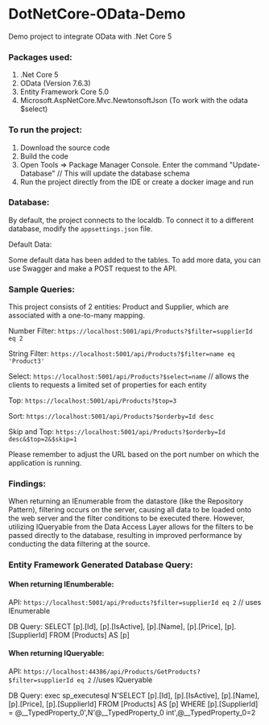 # DotNetCore-OData-Demo
Demo project to integrate OData with .Net Core 5



### Packages used:
1. .Net Core 5
2. OData (Version 7.6.3)
3. Entity Framework Core 5.0
4. Microsoft.AspNetCore.Mvc.NewtonsoftJson (To work with the odata $select)




### To run the project:
1. Download the source code
2. Build the code
3. Open Tools => Package Manager Console.
    Enter the command "Update-Database" // This will update the database schema
4. Run the project directly from the IDE or create a docker image and run



### Database:
By default, the project connects to the localdb. To connect it to a different database, modify the `appsettings.json` file. 

Default Data:

Some default data has been added to the tables. To add more data, you can use Swagger and make a POST request to the API.



### Sample Queries:

This project consists of 2 entities: Product and Supplier, which are associated with a one-to-many mapping.

Number Filter: `https://localhost:5001/api/Products?$filter=supplierId eq 2`

String Filter: `https://localhost:5001/api/Products?$filter=name eq 'Product3'`

Select: `https://localhost:5001/api/Products?$select=name` // allows the clients to requests a limited set of properties for each entity 

Top: `https://localhost:5001/api/Products?$top=3`

Sort: `https://localhost:5001/api/Products?$orderby=Id desc`

Skip and Top: `https://localhost:5001/api/Products?$orderby=Id desc&$top=2&$skip=1`

Please remember to adjust the URL based on the port number on which the application is running.

### Findings:

When returning an IEnumerable from the datastore (like the Repository Pattern), filtering occurs on the server, causing all data to be loaded onto the web server and the filter conditions to be executed there. However, utilizing IQueryable from the Data Access Layer allows for the filters to be passed directly to the database, resulting in improved performance by conducting the data filtering at the source.

### Entity Framework Generated Database Query:
#### When returning IEnumberable:
API: `https://localhost:5001/api/Products?$filter=supplierId eq 2` // uses IEnumerable 

DB Query: SELECT [p].[Id], [p].[IsActive], [p].[Name], [p].[Price], [p].[SupplierId] 
FROM [Products] AS [p]


#### When returning IQueryable:<br/>
API: `https://localhost:44386/api/Products/GetProducts?$filter=supplierId eq 2` //uses IQueryable 

DB Query: exec sp_executesql N'SELECT [p].[Id], [p].[IsActive], [p].[Name], [p].[Price], [p].[SupplierId] 
FROM [Products] AS [p] 
WHERE [p].[SupplierId] = @__TypedProperty_0',N'@__TypedProperty_0 int',@__TypedProperty_0=2
